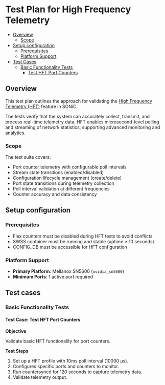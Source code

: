 # Test Plan for High Frequency Telemetry 

- [Overview](#overview)
  - [Scope](#scope)
- [Setup configuration](#setup-configuration)
  - [Prerequisites](#prerequisites)
  - [Platform Support](#platform-support)
- [Test Cases](#test-cases)
  - [Basic Functionality Tests](#basic-functionality-tests)
	- [Test HFT Port Counters](Test-hft-port-counters)

## Overview

This test plan outlines the approach for validating the [High Frequency Telemetry (HFT)](https://github.com/sonic-net/SONiC/blob/master/doc/high-frequency-telemetry/high-frequency-telemetry-hld.md) feature in SONiC. 

The tests verify that the system can accurately collect, transmit, and process real-time telemetry data. HFT enables microsecond-level polling and streaming of network statistics, supporting advanced monitoring and analytics.

### Scope

The test suite covers:
- Port counter telemetry with configurable poll intervals
- Stream state transitions (enabled/disabled)
- Configuration lifecycle management (create/delete)
- Port state transitions during telemetry collection
- Poll interval validation at different frequencies
- Counter accuracy and data consistency

## Setup configuration
### Prerequisites
- Flex counters must be disabled during HFT tests to avoid conflicts
- SWSS container must be running and stable (uptime ≥ 10 seconds)
- CONFIG_DB must be accessible for HFT configuration

### Platform Support
- **Primary Platform**: Mellanox SN5600 (`nvidia_sn5600`)
- **Minimum Ports**: 1 active port required

## Test cases
### Basic Functionality Tests
#### Test Case: Test HFT Port Counters
**Objective**

Validate basic HFT functionality for port counters.

**Test Steps**
1. Set up a HFT profile with 10ms poll interval (10000 μs).
2. Configures specific ports and counters to monitor.
3. Run countersyncd for 120 seconds to capture telemetry data.
4. Validate telemetry output.

